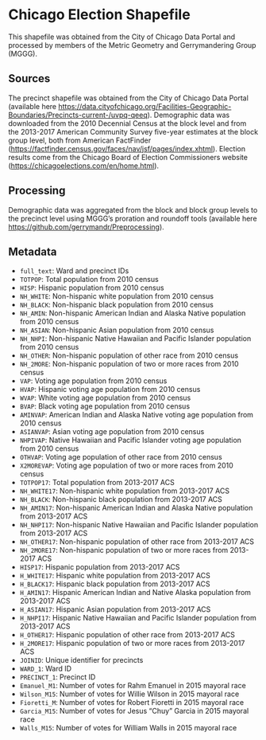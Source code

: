 # Chicago Election Shapefile
This shapefile was obtained from the City of Chicago Data Portal and processed by members of the Metric Geometry and Gerrymandering Group (MGGG). 

## Sources
The precinct shapefile was obtained from the City of Chicago Data Portal (available here https://data.cityofchicago.org/Facilities-Geographic-Boundaries/Precincts-current-/uvpq-qeeq). Demographic data was downloaded from the 2010 Decennial Census at the block level and from the 2013-2017 American Community Survey five-year estimates at the block group level, both from American FactFinder (https://factfinder.census.gov/faces/nav/jsf/pages/index.xhtml). Election results come from the Chicago Board of Election Commissioners website (https://chicagoelections.com/en/home.html). 

## Processing
Demographic data was aggregated from the block and block group levels to the precinct level using MGGG’s proration and roundoff tools (available here https://github.com/gerrymandr/Preprocessing).

## Metadata
- `full_text`: Ward and precinct IDs
- `TOTPOP`: Total population from 2010 census
- `HISP`: Hispanic population from 2010 census
- `NH_WHITE`: Non-hispanic white population from 2010 census
- `NH_BLACK`: Non-hispanic black population from 2010 census
- `NH_AMIN`: Non-hispanic American Indian and Alaska Native population from 2010 census
- `NH_ASIAN`: Non-hispanic Asian population from 2010 census
- `NH_NHPI`: Non-hispanic Native Hawaiian and Pacific Islander population from 2010 census
- `NH_OTHER`: Non-hispanic population of other race from 2010 census
- `NH_2MORE`: Non-hispanic population of two or more races from 2010 census
- `VAP`: Voting age population from 2010 census
- `HVAP`: Hispanic voting age population from 2010 census
- `WVAP`: White voting age population from 2010 census
- `BVAP`: Black voting age population from 2010 census
- `AMINVAP`: American Indian and Alaska Native voting age population from 2010 census
- `ASIANVAP`: Asian voting age population from 2010 census
- `NHPIVAP`: Native Hawaiian and Pacific Islander voting age population from 2010 census
- `OTHVAP`: Voting age population of other race from 2010 census
- `X2MOREVAP`: Voting age population of two or more races from 2010 census
- `TOTPOP17`: Total population from 2013-2017 ACS
- `NH_WHITE17`: Non-hispanic white population from 2013-2017 ACS
- `NH_BLACK`: Non-hispanic black population from 2013-2017 ACS
- `NH_AMIN17`: Non-hispanic American Indian and Alaska Native population from 2013-2017 ACS
- `NH_NHPI17`: Non-hispanic Native Hawaiian and Pacific Islander population from 2013-2017 ACS
- `NH_OTHER17`: Non-hispanic population of other race from 2013-2017 ACS
- `NH_2MORE17`: Non-hispanic population of two or more races from 2013-2017 ACS
- `HISP17`: Hispanic population from 2013-2017 ACS
- `H_WHITE17`: Hispanic white population from 2013-2017 ACS
- `H_BLACK17`: Hispanic black population from 2013-2017 ACS
- `H_AMIN17`: Hispanic American Indian and Native Alaska population from 2013-2017 ACS
- `H_ASIAN17`: Hispanic Asian population from 2013-2017 ACS
- `H_NHPI17`: Hispanic Native Hawaiian and Pacific Islander population from 2013-2017 ACS
- `H_OTHER17`: Hispanic population of other race from 2013-2017 ACS
- `H_2MORE17`: Hispanic population of two or more races from 2013-2017 ACS
- `JOINID`: Unique identifier for precincts
- `WARD_1`: Ward ID
- `PRECINCT_1`: Precinct ID
- `Emanuel_M1`: Number of votes for Rahm Emanuel in 2015 mayoral race
- `Wilson_M15`: Number of votes for Willie Wilson in 2015 mayoral race
- `Fioretti_M`: Number of votes for Robert Fioretti in 2015 mayoral race
- `Garcia_M15`: Number of votes for Jesus “Chuy” Garcia in 2015 mayoral race
- `Walls_M15`: Number of votes for William Walls in 2015 mayoral race
